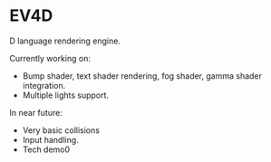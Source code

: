 EV4D
====

D language rendering engine.

Currently working on:
* Bump shader, text shader rendering, fog shader, gamma shader integration.
* Multiple lights support.

In near future:
* Very basic collisions
* Input handling.
* Tech demo0

